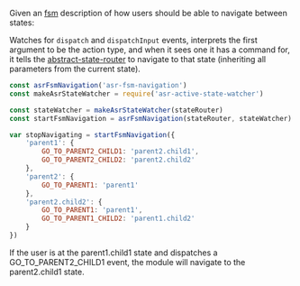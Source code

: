 Given an [fsm](https://github.com/dominictarr/fsm) description of how users should be able to navigate between states:

Watches for `dispatch` and `dispatchInput` events, interprets the first argument to be the action type, and when it sees one it has a command for, it tells the [abstract-state-router](https://github.com/TehShrike/abstract-state-router) to navigate to that state (inheriting all parameters from the current state).

```js
const asrFsmNavigation('asr-fsm-navigation')
const makeAsrStateWatcher = require('asr-active-state-watcher')

const stateWatcher = makeAsrStateWatcher(stateRouter)
const startFsmNavigation = asrFsmNavigation(stateRouter, stateWatcher)

var stopNavigating = startFsmNavigation({
	'parent1': {
		GO_TO_PARENT2_CHILD1: 'parent2.child1',
		GO_TO_PARENT2_CHILD2: 'parent2.child2'
	},
	'parent2': {
		GO_TO_PARENT1: 'parent1'
	},
	'parent2.child2': {
		GO_TO_PARENT1: 'parent1',
		GO_TO_PARENT1_CHILD2: 'parent1.child2'
	}
})
```

If the user is at the parent1.child1 state and dispatches a GO_TO_PARENT2_CHILD1 event, the module will navigate to the parent2.child1 state.
